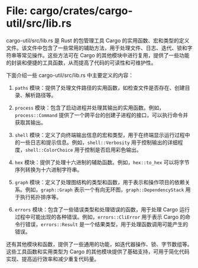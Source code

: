 # File: cargo/crates/cargo-util/src/lib.rs

cargo-util/src/lib.rs 是 Rust 的包管理工具 Cargo 的实用函数、宏和类型的定义文件。该文件中包含了一些常用的辅助方法，用于处理文件、日志、迭代、锁和字符串等常见操作。这些方法可在 Cargo 的其他模块中进行复用，提供了一些功能的封装和便捷的工具函数，从而提高了代码的可读性和可维护性。

下面介绍一些 cargo-util/src/lib.rs 中主要定义的内容：

1. `paths` 模块：提供了处理文件路径的实用函数，如检查文件是否存在、创建目录、解析路径等。

2. `process` 模块：包含了启动进程并处理其输出的实用函数。例如，`process::Command` 提供了一个跨平台的创建子进程的接口，可以执行命令并获取其输出。

3. `shell` 模块：定义了向终端输出信息的宏和类型，用于在终端显示运行过程中的一些日志和提示信息。例如，`shell::Verbosity` 用于控制输出的详细程度，`shell::ColorChoice` 用于控制是否启用彩色输出。

4. `hex` 模块：提供了处理十六进制的辅助函数。例如，`hex::to_hex` 可以将字节序列转换为十六进制字符串。

5. `graph` 模块：定义了处理图结构的类型和函数，用于表示和操作项目的依赖关系。例如，`graph::Graph` 表示一个有向无环图，`graph::DependencyStack` 用于执行拓扑排序等。

6. `errors` 模块：包含了一些错误类型和处理错误的函数，用于处理 Cargo 运行过程中可能出现的各种错误。例如，`errors::CliError` 用于表示 Cargo 的命令行错误，`errors::Result` 是一个结果类型，用于处理函数调用可能产生的错误。

还有其他模块和函数，提供了一些通用的功能，如迭代器操作、锁、字节数组等。这些工具函数和实用类型为 Cargo 的其他模块提供了基础支持，可用于简化代码实现、提高运行效率和减少重复代码量。

